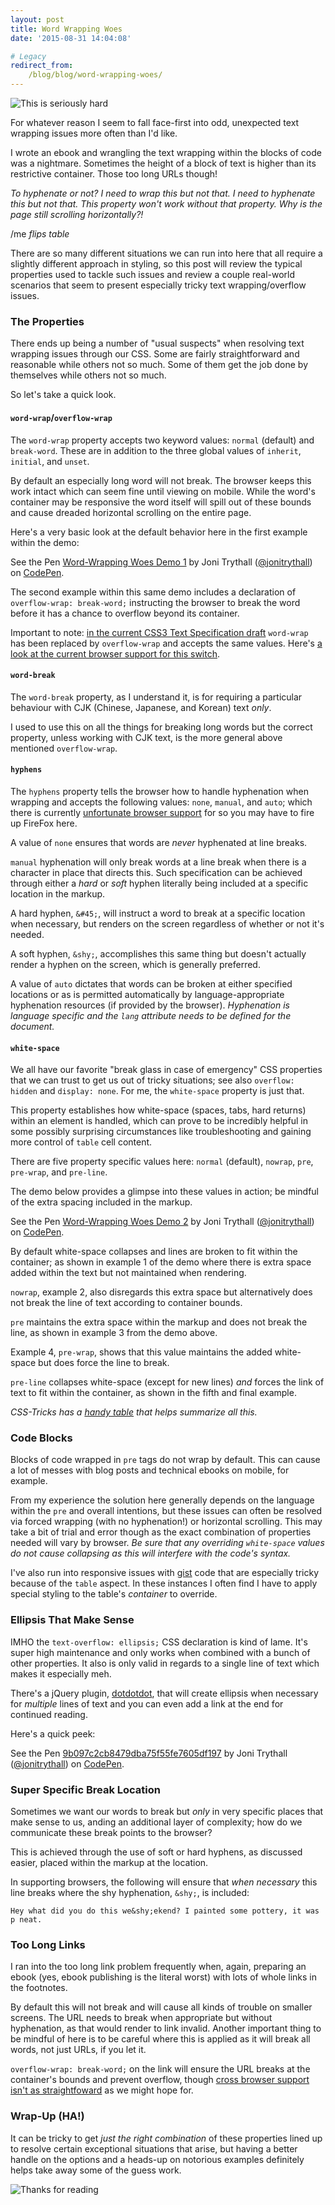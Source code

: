 ```yaml
---
layout: post
title: Word Wrapping Woes
date: '2015-08-31 14:04:08'

# Legacy
redirect_from:
    /blog/blog/word-wrapping-woes/
---
```


![This is seriously hard](/content/2015/Aug/wrap-4.png)

For whatever reason I seem to fall face-first into odd, unexpected text wrapping issues more often than I'd like.

I wrote an ebook and wrangling the text wrapping within the blocks of code was a nightmare. Sometimes the height of a block of text is higher than its restrictive container. Those too long URLs though!

*To hyphenate or not? I need to wrap this but not that. I need to hyphenate this but not that. This property won't work without that property. Why is the page still scrolling horizontally?!*

/me *flips table*

There are so many different situations we can run into here that all require a slightly different approach in styling, so this post will review the typical properties used to tackle such issues and review a couple real-world scenarios that seem to present especially tricky text wrapping/overflow issues.

### The Properties
There ends up being a number of "usual suspects" when resolving text wrapping issues through our CSS. Some are fairly straightforward and reasonable while others not so much. Some of them get the job done by themselves while others not so much.

So let's take a quick look.

#### `word-wrap`/`overflow-wrap`
The `word-wrap` property accepts two keyword values: `normal` (default) and `break-word`. These are in addition to the three global values of `inherit`, `initial`, and `unset`.

By default an especially long word will not break. The browser keeps this work intact which can seem fine until viewing on mobile. While the word's container may be responsive the word itself will spill out of these bounds and cause dreaded horizontal scrolling on the entire page.

Here's a very basic look at the default behavior here in the first example within the demo:

 <p data-height="200" data-theme-id="18341" data-slug-hash="2f7e98827821ad6902d91471df628b90" data-default-tab="result" data-user="jonitrythall" class='codepen'>See the Pen <a href='http://codepen.io/jonitrythall/pen/2f7e98827821ad6902d91471df628b90/'>Word-Wrapping Woes Demo 1</a> by Joni Trythall  (<a href='http://codepen.io/jonitrythall'>@jonitrythall</a>) on <a href='http://codepen.io'>CodePen</a>.</p>
<script async src="//assets.codepen.io/assets/embed/ei.js"></script>

The second example within this same demo includes a declaration of `overflow-wrap: break-word;` instructing the browser to break the word before it has a chance to overflow beyond its container.

Important to note: [in the current CSS3 Text Specification draft](http://www.w3.org/TR/css3-text/#overflow-wrap) `word-wrap` has been replaced by `overflow-wrap` and accepts the same values. Here's [a look at the current browser support for this switch](http://caniuse.com/#search=overflow-wrap).

#### `word-break`
The `word-break` property, as I understand it, is for requiring a particular behaviour with CJK (Chinese, Japanese, and Korean) text *only*.

I used to use this on all the things for breaking long words but the correct property, unless working with CJK text, is the more general above mentioned `overflow-wrap`.

#### `hyphens`
The `hyphens` property tells the browser how to handle hyphenation when wrapping and accepts the following values: `none`, `manual`, and `auto`; which there is currently [unfortunate browser support](http://caniuse.com/#search=hyphens) for so you may have to fire up FireFox here.

A value of `none` ensures that words are *never* hyphenated at line breaks.

`manual` hyphenation will only break words at a line break when there is a character in place that directs this. Such specification can be achieved  through either a *hard* or *soft* hyphen literally being included at a specific location in the markup.

A hard hyphen, `&#45;`, will instruct a word to break at a specific location when necessary, but renders on the screen regardless of whether or not it's needed.

A soft hyphen, `&shy;`, accomplishes this same thing but doesn't actually render a hyphen on the screen, which is generally preferred.

A value of `auto` dictates that words can be broken at either specified locations or as is permitted automatically by language-appropriate hyphenation resources (if provided by the browser). *Hyphenation is language specific and the `lang` attribute needs to be defined for the document.*

#### `white-space`
We all have our favorite "break glass in case of emergency" CSS properties that we can trust to get us out of tricky situations; see also `overflow: hidden` and `display: none`. For me, the `white-space` property is just that.

This property establishes how white-space (spaces, tabs, hard returns) within an element is handled, which can prove to be incredibly helpful in some possibly surprising circumstances like troubleshooting and gaining more control of `table` cell content.

There are five property specific values here: `normal` (default), `nowrap`, `pre`, `pre-wrap`, and `pre-line`.

The demo below provides a glimpse into these values in action; be mindful of the extra spacing included in the markup.

<p data-height="268" data-theme-id="18341" data-slug-hash="8d0b9da990348f6bf7f2b57da693b7e5" data-default-tab="result" data-user="jonitrythall" class='codepen'>See the Pen <a href='http://codepen.io/jonitrythall/pen/8d0b9da990348f6bf7f2b57da693b7e5/'>Word-Wrapping Woes Demo 2</a> by Joni Trythall  (<a href='http://codepen.io/jonitrythall'>@jonitrythall</a>) on <a href='http://codepen.io'>CodePen</a>.</p>
<script async src="//assets.codepen.io/assets/embed/ei.js"></script>

By default white-space collapses and lines are broken to fit within the container; as shown in example 1 of the demo where there is extra space added within the text but not maintained when rendering.

`nowrap`, example 2, also disregards this extra space but alternatively does not break the line of text according to container bounds.

`pre` maintains the extra space within the markup and does not break the line, as shown in example 3 from the demo above.

Example 4, `pre-wrap`, shows that this value maintains the added white-space but does force the line to break.

`pre-line` collapses white-space (except for new lines) *and* forces the link of text to fit within the container, as shown in the fifth and final example.

*CSS-Tricks has a [handy table](https://css-tricks.com/almanac/properties/w/whitespace/) that helps summarize all this.*

### Code Blocks
Blocks of code wrapped in `pre` tags do not wrap by default. This can cause a lot of messes with blog posts and technical ebooks on mobile, for example.

From my experience the solution here generally depends on the language within the `pre` and overall intentions, but these issues can often be resolved via forced wrapping (with no hyphenation!) or horizontal scrolling. This may take a bit of trial and error though as the exact combination of properties needed will vary by browser. *Be sure that any overriding `white-space` values do not cause collapsing as this will interfere with the code's syntax.*

I've also run into responsive issues with [gist](https://gist.github.com/)  code that are especially tricky because of the `table` aspect. In these instances I often find I have to apply special styling to the table's *container* to override.

### Ellipsis That Make Sense
IMHO the `text-overflow: ellipsis;` CSS declaration is kind of lame. It's super high maintenance and only works when combined with a bunch of other properties. It also is only valid in regards to a single line of text which makes it especially meh.

There's a jQuery plugin, [dotdotdot](http://dotdotdot.frebsite.nl/), that will create ellipsis when necessary for *multiple* lines of text and you can even add a link at the end for continued reading.

Here's a quick peek:

<p data-height="300" data-theme-id="18341" data-slug-hash="9b097c2cb8479dba75f55fe7605df197" data-default-tab="result" data-user="jonitrythall" class='codepen'>See the Pen <a href='http://codepen.io/jonitrythall/pen/9b097c2cb8479dba75f55fe7605df197/'>9b097c2cb8479dba75f55fe7605df197</a> by Joni Trythall  (<a href='http://codepen.io/jonitrythall'>@jonitrythall</a>) on <a href='http://codepen.io'>CodePen</a>.</p>
<script async src="//assets.codepen.io/assets/embed/ei.js"></script>

### Super Specific Break Location
Sometimes we want our words to break but *only* in very specific places that make sense to us, anding an additional layer of complexity; how do we communicate these break points to the browser?

This is achieved through the use of soft or hard hyphens, as discussed easier, placed within the markup at the location.

In supporting browsers, the following will ensure that *when necessary* this line breaks where the shy hyphenation, `&shy;`, is included:

	Hey what did you do this we&shy;ekend? I painted some pottery, it was p neat.

### Too Long Links
I ran into the too long link problem frequently when, again, preparing an ebook (yes, ebook publishing is the literal worst) with lots of whole links in the footnotes.

By default this will not break and will cause all kinds of trouble on smaller screens. The URL needs to break when appropriate but without hyphenation, as that would render to link invalid. Another important thing to be mindful of here is to be careful where this is applied as it will break all words, not just URLs, if you let it.

`overflow-wrap: break-word;` on the link will ensure the URL breaks at the container's bounds and prevent overflow, though [cross browser support isn't as straightfoward](https://css-tricks.com/snippets/css/prevent-long-urls-from-breaking-out-of-container/) as we might hope for.


### Wrap-Up (HA!)
It can be tricky to get *just the right combination* of these properties lined up to resolve certain exceptional situations that arise, but having a better handle on the options and a heads-up on notorious examples definitely helps take away some of the guess work.

![Thanks for reading](/content/2015/Aug/end-3.png)
